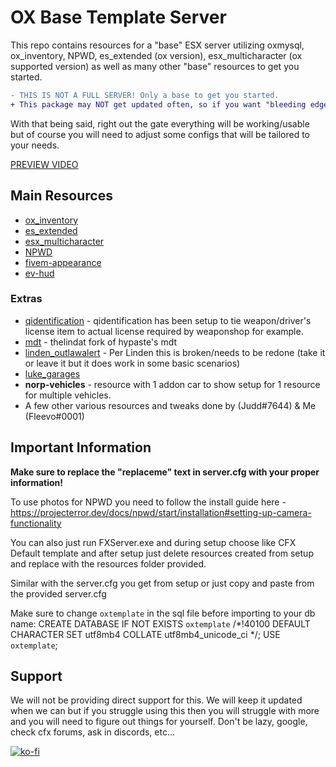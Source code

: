 # OX Base Template Server
This repo contains resources for a "base" ESX server utilizing oxmysql, ox_inventory, NPWD, es_extended (ox version), esx_multicharacter (ox supported version) as well as many other "base" resources to get you started.

```diff
- THIS IS NOT A FULL SERVER! Only a base to get you started.
+ This package may NOT get updated often, so if you want "bleeding edge" updates you will need to do so yourself.
```

With that being said, right out the gate everything will be working/usable but of course you will need to adjust some configs that will be tailored to your needs.

[PREVIEW VIDEO](https://www.youtube.com/watch?v=mCVBKO9b_J8)

## Main Resources
* [ox_inventory](https://github.com/overextended/ox_inventory)
* [es_extended](https://github.com/overextended/es_extended)
* [esx_multicharacter](https://github.com/thelindat/esx_multicharacter)
* [NPWD](https://github.com/project-error/npwd)
* [fivem-appearance](https://github.com/ZiggyJoJo/brp-fivem-appearance)
* [ev-hud](https://github.com/EntityEvolution/ev-hud)

### Extras
* [qidentification](https://github.com/katotekii/qidentification) - qidentification has been setup to tie weapon/driver's license item to actual license required by weaponshop for example.
* [mdt](https://github.com/thelindat/mdt) - thelindat fork of hypaste's mdt
* [linden_outlawalert](https://github.com/thelindat/linden_outlawalert) - Per Linden this is broken/needs to be redone (take it or leave it but it does work in some basic scenarios)
* [luke_garages](https://github.com/LukeWasTakenn/luke_garages)
* **norp-vehicles** - resource with 1 addon car to show setup for 1 resource for multiple vehicles.
* A few other various resources and tweaks done by (Judd#7644) & Me (Fleevo#0001)

## Important Information
**Make sure to replace the "replaceme" text in server.cfg with your proper information!**

To use photos for NPWD you need to follow the install guide here - https://projecterror.dev/docs/npwd/start/installation#setting-up-camera-functionality 

You can also just run FXServer.exe and during setup choose like CFX Default template and after setup
just delete resources created from setup and replace with the resources folder provided.

Similar with the server.cfg you get from setup or just copy and paste from the provided server.cfg

Make sure to change `oxtemplate` in the sql file before importing to your db name:
CREATE DATABASE IF NOT EXISTS `oxtemplate` /*!40100 DEFAULT CHARACTER SET utf8mb4 COLLATE utf8mb4_unicode_ci */;
USE `oxtemplate`;

## Support
We will not be providing direct support for this. We will keep it updated when we can but if you struggle using this then you will struggle with more and you will need to figure out things for yourself. Don't be lazy, google, check cfx forums, ask in discords, etc...

[![ko-fi](https://ko-fi.com/img/githubbutton_sm.svg)](https://ko-fi.com/P5P57KRR9)
